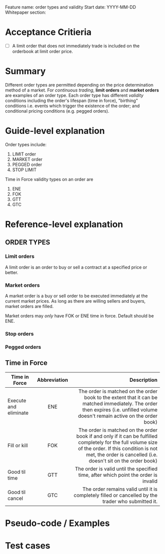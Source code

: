 Feature name: order types and validity
Start date: YYYY-MM-DD
Whitepaper section: 

# Acceptance Critieria

- [ ] A limit order that does not immediately trade is included on the orderbook at limit order price.

# Summary
Different order types are permitted depending on the price determination method of a market. For _continuous trading_, **limit orders** and **market orders** are examples of an order type. Each order type has different _validity_ conditions including the order's lifespan (time in force), "birthing" conditions i.e. events which trigger the existence of the order; and conditional pricing conditions (e.g. pegged orders).


# Guide-level explanation

Order types include:
1. LIMIT order
1. MARKET order
1. PEGGED order
1. STOP LIMIT

Time in Force validity types on an order are 
1. ENE
1. FOK
1. GTT
1. GTC

# Reference-level explanation

## ORDER TYPES

### Limit orders
A limit order is an order to buy or sell a contract at a specified price or better. 


### Market orders
A market order is a buy or sell order to be executed immediately at the current market prices. As long as there are willing sellers and buyers, market orders are filled.

Market orders may *only* have FOK or ENE time in force. Default should be ENE. 

### Stop orders

### Pegged orders



## Time in Force

| Time in Force        | Abbreviation           | Description  |
| ------------- |:-------------:| -----:|
| Execute and eliminate      | ENE | The order is matched on the order book to the extent that it can be matched immediately. The order then expires (i.e. unfilled volume doesn't remain active on the order book) |
| Fill or kill      | FOK      |   The order is matched on the order book if and only if it can be fulfilled completely for the full volume size of the order. If this condition is not met, the order is cancelled (i.e. doesn't sit on the order book) |
| Good til time | GTT      |    The order is valid until the specified time, after which point the order is invalid |
| Good til cancel | GTC      |    The order remains valid until it is completely filled or cancelled by the trader who submitted it. |

# Pseudo-code / Examples

# Test cases
